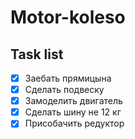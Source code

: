 # Motor-koleso
## Task list
- [x] Заебать прямицына
- [x] Сделать подвеску
- [x] Замоделить двигатель
- [x] Сделать шину не 12 кг
- [x] Присобачить редуктор
